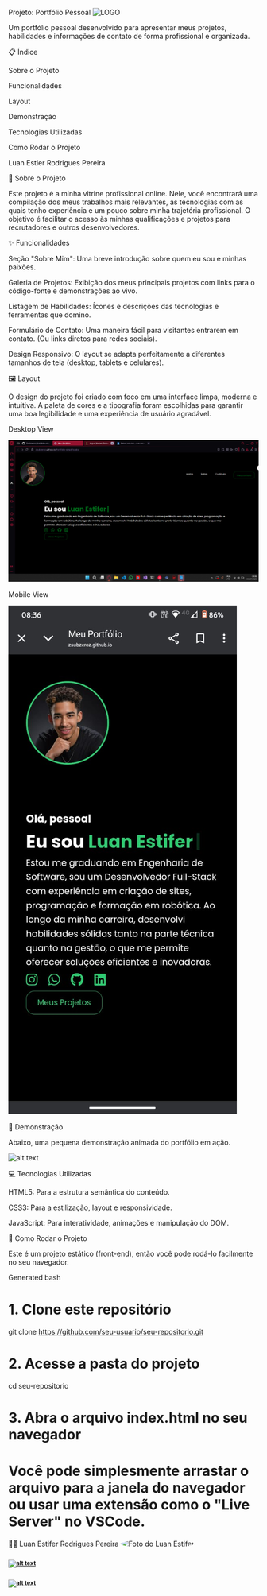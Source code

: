 Projeto: Portfólio Pessoal
<img src="./assets/images/perfillogo.jpg" alt="LOGO" class="profile-img">
    
Um portfólio pessoal desenvolvido para apresentar meus projetos, habilidades e informações de contato de forma profissional e organizada.

📋 Índice

Sobre o Projeto

Funcionalidades

Layout

Demonstração

Tecnologias Utilizadas

Como Rodar o Projeto

Luan Estier Rodrigues Pereira

🎯 Sobre o Projeto

Este projeto é a minha vitrine profissional online. Nele, você encontrará uma compilação dos meus trabalhos mais relevantes, as tecnologias com as quais tenho experiência e um pouco sobre minha trajetória profissional. O objetivo é facilitar o acesso às minhas qualificações e projetos para recrutadores e outros desenvolvedores.

✨ Funcionalidades

Seção "Sobre Mim": Uma breve introdução sobre quem eu sou e minhas paixões.

Galeria de Projetos: Exibição dos meus principais projetos com links para o código-fonte e demonstrações ao vivo.

Listagem de Habilidades: Ícones e descrições das tecnologias e ferramentas que domino.

Formulário de Contato: Uma maneira fácil para visitantes entrarem em contato. (Ou links diretos para redes sociais).

Design Responsivo: O layout se adapta perfeitamente a diferentes tamanhos de tela (desktop, tablets e celulares).

🖼️ Layout

O design do projeto foi criado com foco em uma interface limpa, moderna e intuitiva. A paleta de cores e a tipografia foram escolhidas para garantir uma boa legibilidade e uma experiência de usuário agradável.

Desktop View

![alt text](./assets/images/desktop-view.png)


Mobile View

![alt text](./assets/images/mobile-view.jpg)


🎥 Demonstração

Abaixo, uma pequena demonstração animada do portfólio em ação.

![alt text](./assets/images/portfolio-demo.gif)


💻 Tecnologias Utilizadas

HTML5: Para a estrutura semântica do conteúdo.

CSS3: Para a estilização, layout e responsividade.

JavaScript: Para interatividade, animações e manipulação do DOM.

🚀 Como Rodar o Projeto

Este é um projeto estático (front-end), então você pode rodá-lo facilmente no seu navegador.

Generated bash
# 1. Clone este repositório
git clone https://github.com/seu-usuario/seu-repositorio.git

# 2. Acesse a pasta do projeto
cd seu-repositorio

# 3. Abra o arquivo index.html no seu navegador
# Você pode simplesmente arrastar o arquivo para a janela do navegador ou usar uma extensão como o "Live Server" no VSCode.

👨‍💻 Luan Estifer Rodrigues Pereira
<img style="border-radius: 50%;" src="https://avatars.githubusercontent.com/u/104192667?v=4" width="100px;" alt="Foto do Luan Estifer"/>
<br>
<a href="https://www.linkedin.com/in/luan-estifer-rodrigues-pereira-7577a2285/">
<br />
<sub><b>![alt text](https://img.shields.io/badge/LinkedIn-0077B5?style=for-the-badge&logo=linkedin&logoColor=white)</b></sub>
</a>
<br />
<a href="https://github.com/Zsubzeroz">
<br />
<sub><b>![alt text](https://img.shields.io/badge/GitHub-181717?style=for-the-badge&logo=github&logoColor=white)</b></sub>
</a>







<!-- Adicione seu link do GitHub -->
